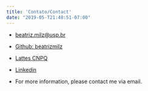 ```yaml
---
title: 'Contato/Contact'
date: "2019-05-T21:48:51-07:00"
---
```

- <i class="fa fa-envelope"></i> beatriz.milz@usp.br

- <i class="fa fa-github"></i> [Github: beatrizmilz](https://github.com/beatrizmilz)

- <i class="fa fa-external-link-alt"></i> [Lattes CNPQ](http://lattes.cnpq.br/5150665880581477) 

- <i class="fa fa-linkedin"></i> [Linkedin](https://br.linkedin.com/in/beatrizmilz) 

- For more information, please contact me via email.